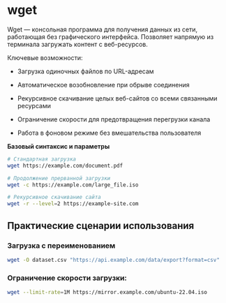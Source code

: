 # wget

Wget — консольная программа для получения данных из сети, работающая без графического интерфейса. Позволяет напрямую из терминала загружать контент с веб-ресурсов.

Ключевые возможности:  
- Загрузка одиночных файлов по URL-адресам

- Автоматическое возобновление при обрыве соединения

- Рекурсивное скачивание целых веб-сайтов со всеми связанными ресурсами

- Ограничение скорости для предотвращения перегрузки канала

- Работа в фоновом режиме без вмешательства пользователя

**Базовый синтаксис и параметры**
```sh
# Стандартная загрузка
wget https://example.com/document.pdf

# Продолжение прерванной загрузки
wget -c https://example.com/large_file.iso

# Рекурсивное скачивание сайта
wget -r --level=2 https://example-site.com
```

## Практические сценарии использования

### Загрузка с переименованием

```sh
wget -O dataset.csv "https://api.example.com/data/export?format=csv"
```

### Ограничение скорости загрузки:

```sh
wget --limit-rate=1M https://mirror.example.com/ubuntu-22.04.iso
```